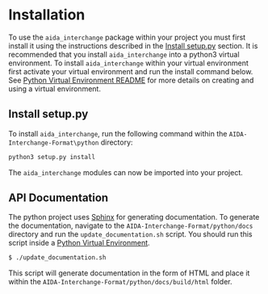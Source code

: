 # Installation

To use the `aida_interchange` package within your project you must first install it using the instructions described in the [Install setup.py](#install-setuppy) section. It is recommended that you install `aida_interchange` into a python3 virtual environment. To install `aida_interchange` within your virtual environment first activate your virtual environment and run the install command below. See [Python Virtual Environment README](VIRTUAL-README.md) for more details on creating and using a virtual environment.

## Install setup.py

To install `aida_interchange`, run the following command within the `AIDA-Interchange-Format\python` directory:

```bash
python3 setup.py install
```
The `aida_interchange` modules can now be imported into your project.

## API Documentation

The python project uses [Sphinx](http://www.sphinx-doc.org/en/master/) for generating documentation. To generate the documentation, navigate to the `AIDA-Interchange-Format/python/docs` directory and run the `update_documentation.sh` script.  You should run this script inside a [Python Virtual Environment](VIRTUAL-README.md).

```bash
$ ./update_documentation.sh
```
This script will generate documentation in the form of HTML and place it within the `AIDA-Interchange-Format/python/docs/build/html` folder.

